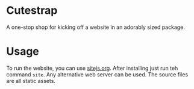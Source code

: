 # Cutestrap

A one-stop shop for kicking off a website in an adorably sized package.

# Usage

To run the website, you can use [sitejs.org](Site.js). After installing just run teh command `site`. Any alternative web server can be used. The source files are all static assets.
